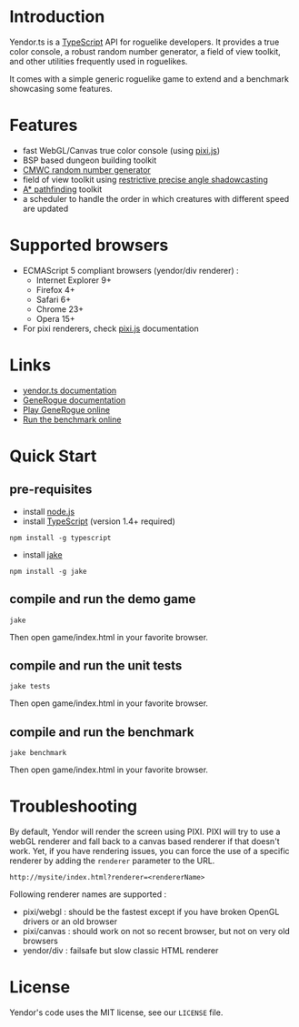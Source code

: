 # Introduction

Yendor.ts is a [TypeScript](http://www.typescriptlang.org) API for roguelike developers. It provides a true color console, a robust random number generator, a field of view toolkit, and other utilities frequently used in roguelikes.

It comes with a simple generic roguelike game to extend and a benchmark showcasing some features. 

# Features

* fast WebGL/Canvas true color console  (using [pixi.js](http://www.pixijs.com/))
* BSP based dungeon building toolkit
* [CMWC random number generator](https://en.wikipedia.org/wiki/Multiply-with-carry#Complementary-multiply-with-carry_generators)
* field of view toolkit using [restrictive precise angle shadowcasting](http://www.roguebasin.com/index.php?title=Restrictive_Precise_Angle_Shadowcasting)
* [A* pathfinding](http://en.wikipedia.org/wiki/A*_search_algorithm) toolkit
* a scheduler to handle the order in which creatures with different speed are updated

# Supported browsers

 * ECMAScript 5 compliant browsers (yendor/div renderer) :
 	- Internet Explorer 9+
 	- Firefox 4+
 	- Safari 6+
 	- Chrome 23+
 	- Opera 15+
 * For pixi renderers, check [pixi.js](http://www.pixijs.com/) documentation

# Links
* [yendor.ts documentation](http://roguecentral.org/doryen/yendor.ts/doc/yendor/index.html)
* [GeneRogue documentation](http://roguecentral.org/doryen/yendor.ts/doc/game/index.html)
* [Play GeneRogue online](http://roguecentral.org/doryen/yendor.ts/game/index.html)
* [Run the benchmark online](http://roguecentral.org/doryen/yendor.ts/bench/index.html)

# Quick Start

## pre-requisites
* install [node.js](http://nodejs.org/)
* install [TypeScript](http://www.typescriptlang.org/) (version 1.4+ required)

`npm install -g typescript`

* install [jake](https://github.com/mde/jake)

`npm install -g jake`

## compile and run the demo game

`jake`

Then open game/index.html in your favorite browser.

## compile and run the unit tests

`jake tests`

Then open game/index.html in your favorite browser.

## compile and run the benchmark

`jake benchmark`

Then open game/index.html in your favorite browser.

# Troubleshooting

By default, Yendor will render the screen using PIXI. PIXI will try to use a webGL renderer and fall back to a canvas based renderer if that doesn't work. Yet, if you have rendering issues, you can force the use of a specific renderer by adding the `renderer` parameter to the URL.

`http://mysite/index.html?renderer=<rendererName>`

Following renderer names are supported :
* pixi/webgl : should be the fastest except if you have broken OpenGL drivers or an old browser
* pixi/canvas : should work on not so recent browser, but not on very old browsers
* yendor/div : failsafe but slow classic HTML renderer

# License

Yendor's code uses the MIT license, see our `LICENSE` file.
